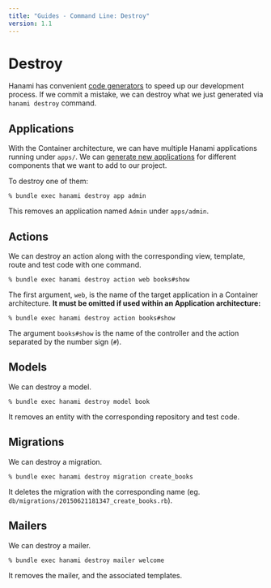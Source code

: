 ```yaml
---
title: "Guides - Command Line: Destroy"
version: 1.1
---
```


# Destroy

Hanami has convenient [code generators](/guides/1.1/command-line/generators) to speed up our development process.
If we commit a mistake, we can destroy what we just generated via `hanami destroy` command.

## Applications

With the Container architecture, we can have multiple Hanami applications running under `apps/`.
We can [generate new applications](/guides/1.1/command-line/generators) for different components that we want to add to our project.

To destroy one of them:

```shell
% bundle exec hanami destroy app admin
```

This removes an application named `Admin` under `apps/admin`.

## Actions

We can destroy an action along with the corresponding view, template, route and test code with one command.

```shell
% bundle exec hanami destroy action web books#show
```

The first argument, `web`, is the name of the target application in a Container architecture.
**It must be omitted if used within an Application architecture:**

```shell
% bundle exec hanami destroy action books#show
```

The argument `books#show` is the name of the controller and the action separated by the number sign (`#`).

## Models

We can destroy a model.

```shell
% bundle exec hanami destroy model book
```

It removes an entity with the corresponding repository and test code.

## Migrations

We can destroy a migration.

```shell
% bundle exec hanami destroy migration create_books
```

It deletes the migration with the corresponding name (eg. `db/migrations/20150621181347_create_books.rb`).

## Mailers

We can destroy a mailer.

```shell
% bundle exec hanami destroy mailer welcome
```

It removes the mailer, and the associated templates.

